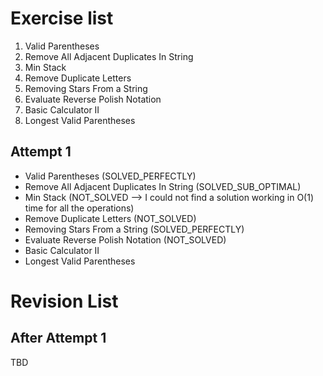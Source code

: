 # Exercise list
1. Valid Parentheses
2. Remove All Adjacent Duplicates In String
3. Min Stack
4. Remove Duplicate Letters
5. Removing Stars From a String
6. Evaluate Reverse Polish Notation
7. Basic Calculator II
8. Longest Valid Parentheses


## Attempt 1
* Valid Parentheses (SOLVED_PERFECTLY)
* Remove All Adjacent Duplicates In String (SOLVED_SUB_OPTIMAL)
* Min Stack (NOT_SOLVED --> I could not find a solution working in O(1) time for all the operations)
* Remove Duplicate Letters (NOT_SOLVED)
* Removing Stars From a String (SOLVED_PERFECTLY)
* Evaluate Reverse Polish Notation (NOT_SOLVED)
* Basic Calculator II
* Longest Valid Parentheses

# Revision List
## After Attempt 1
TBD